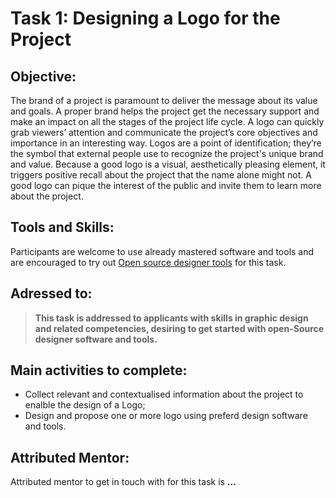 # Task 1: Designing a Logo for the Project

## Objective: 
The brand of a project is paramount to deliver the message about its value and goals. A proper brand helps the project get the necessary support and make an impact on all the stages of the project life cycle. A logo can quickly grab viewers’ attention and communicate the project’s core objectives and importance in an interesting way. Logos are a point of identification; they’re the symbol that external people use to recognize the project's unique brand and value. Because a good logo is a visual, aesthetically pleasing element, it triggers positive recall about the project that the name alone might not. A good logo can pique the interest of the public and invite them to learn more about the project.

## Tools and Skills: 
Participants are welcome to use already mastered software and tools and are encouraged to try out [Open source designer tools](https://geekflare.com/open-source-designer-tools/) for this task.

## Adressed to:
>**This task is addressed to applicants with skills in graphic design and related competencies, desiring to get started with open-Source designer software and tools.**


## Main activities to complete: 
- Collect relevant and contextualised information about the project to enalble the design of a Logo;
- Design and propose one or more logo using preferd design software and tools. 


## Attributed Mentor:
Attributed mentor to get in touch with for this task is **...**
